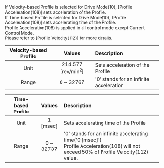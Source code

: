 
If Velocity-based Profile is selected for Drive Mode(10), [Profile Acceleration(108)] sets acceleration of the Profile.  
If Time-based Profile is selected for Drive Mode(10), [Profile Acceleration(108)] sets accelerating time of the Profile.  
Profile Acceleration(108) is applied in all control mode except Current Control Mode.  
Please refer to [Profile Velocity(112)] for more details.

| Velocity-based Profile |            Values             | Description                             |
|:----------------------:|:-----------------------------:|:----------------------------------------|
|          Unit          | 214.577 [rev/min<sup>2</sup>] | Sets acceleration of the Profile        |
|         Range          |           0 ~ 32767           | '0' stands for an infinite acceleration |

| Time-based Profile |  Values   | Description                                                                                                                                |
|:------------------:|:---------:|:-------------------------------------------------------------------------------------------------------------------------------------------|
|        Unit        | 1 [msec]  | Sets accelerating time of the Profile                                                                                                      |
|       Range        | 0 ~ 32737 | '0' stands for an infinite accelerating time('0 [msec]').<br>Profile Acceleration(108) will not exceed 50% of Profile Velocity(112) value. |

